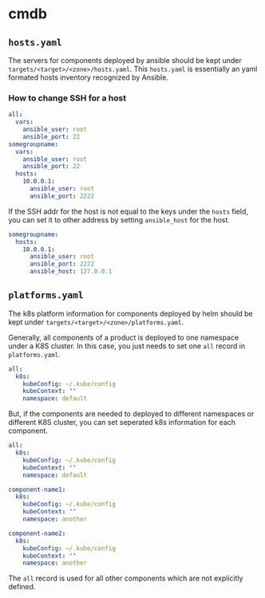 # cmdb

## `hosts.yaml`

The servers for components deployed by ansible should be kept under `targets/<target>/<zone>/hosts.yaml`.
This `hosts.yaml` is essentially an yaml formated hosts inventory recognized by Ansible.

### How to change SSH for a host

```yaml
all:
  vars:
    ansible_user: root
    ansible_port: 22
somegroupname:
  vars:
    ansible_user: root
    ansible_port: 22
  hosts:
    10.0.0.1:
      ansible_user: root
      ansible_port: 2222
```

If the SSH addr for the host is not equal to the keys under the `hosts` field,
you can set it to other address by setting `ansible_host` for the host.

```yaml
somegroupname:
  hosts:
    10.0.0.1:
      ansible_user: root
      ansible_port: 2222
      ansible_host: 127.0.0.1
```

## `platforms.yaml`

The k8s platform information for components deployed by helm should be kept under `targets/<target>/<zone>/platforms.yaml`.

Generally, all components of a product is deployed to one namespace under a K8S cluster.
In this case, you just needs to set one `all` record in `platforms.yaml`.

```yaml
all:
  k8s:
    kubeConfig: ~/.kube/config
    kubeContext: ""
    namespace: default
```

But, if the components are needed to deployed to different namespaces or different K8S cluster,
you can set seperated k8s information for each component.

```yaml
all:
  k8s:
    kubeConfig: ~/.kube/config
    kubeContext: ""
    namespace: default

component-name1:
  k8s:
    kubeConfig: ~/.kube/config
    kubeContext: ""
    namespace: another

component-name2:
  k8s:
    kubeConfig: ~/.kube/config
    kubeContext: ""
    namespace: another
```

The `all` record is used for all other components which are not explicitly defined.
